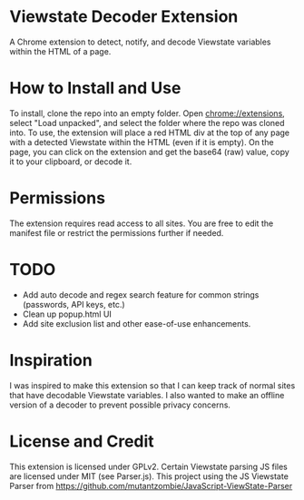 # Viewstate Decoder Extension
 A Chrome extension to detect, notify, and decode Viewstate variables within the HTML of a page.

# How to Install and Use
 To install, clone the repo into an empty folder. Open [chrome://extensions](chrome://extensions), select "Load unpacked", and select the folder where the repo was cloned into.
 To use, the extension will place a red HTML div at the top of any page with a detected Viewstate within the HTML (even if it is empty). On the page, you can click on the extension and get the base64 (raw) value, copy it to your clipboard, or decode it.

# Permissions
 The extension requires read access to all sites. You are free to edit the manifest file or restrict the permissions further if needed.

# TODO
 - Add auto decode and regex search feature for common strings (passwords, API keys, etc.)
 - Clean up popup.html UI
 - Add site exclusion list and other ease-of-use enhancements.

# Inspiration
 I was inspired to make this extension so that I can keep track of normal sites that have decodable Viewstate variables. I also wanted to make an offline version of a decoder to prevent possible privacy concerns.

# License and Credit
 This extension is licensed under GPLv2. Certain Viewstate parsing JS files are licensed under MIT (see Parser.js).
 This project using the JS Viewstate Parser from https://github.com/mutantzombie/JavaScript-ViewState-Parser
